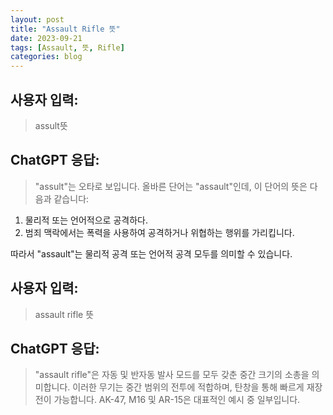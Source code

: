 ```yaml
---
layout: post
title: "Assault Rifle 뜻"
date: 2023-09-21
tags: [Assault, 뜻, Rifle]
categories: blog
---
```


## 사용자 입력:
> assult뜻

## ChatGPT 응답:
> "assult"는 오타로 보입니다. 올바른 단어는 "assault"인데, 이 단어의 뜻은 다음과 같습니다:

1. 물리적 또는 언어적으로 공격하다.
2. 범죄 맥락에서는 폭력을 사용하여 공격하거나 위협하는 행위를 가리킵니다.

따라서 "assault"는 물리적 공격 또는 언어적 공격 모두를 의미할 수 있습니다.

## 사용자 입력:
> assault rifle 뜻

## ChatGPT 응답:
> "assault rifle"은 자동 및 반자동 발사 모드를 모두 갖춘 중간 크기의 소총을 의미합니다. 이러한 무기는 중간 범위의 전투에 적합하며, 탄창을 통해 빠르게 재장전이 가능합니다. AK-47, M16 및 AR-15은 대표적인 예시 중 일부입니다.

